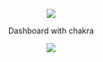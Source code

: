 <p align="center">
  <img src="https://user-images.githubusercontent.com/61331457/131353673-14da75f3-34bf-4701-8ae9-47f350e4ee0b.png">
</p>
<p align="center">
  Dashboard with chakra
</p>


<p align="center">
  <img src="https://user-images.githubusercontent.com/61331457/131354326-c9ef6f2b-c90d-465d-a33e-786bf8db285c.png">
</p>

